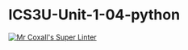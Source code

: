 # ICS3U-Unit-1-04-python

[![Mr Coxall's Super Linter](https://github.com/Johanna-liu16/ICS3U-Unit-1-04-Python/workflows/Mr%20Coxall's%20Super%20Linter/badge.svg)](https://github.com/Johanna-liu16/ICS3U-Unit-1-04-Python/actions/)
